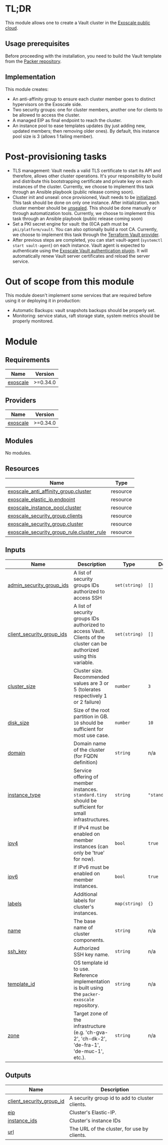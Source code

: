 # TL;DR

This module allows one to create a Vault cluster in the [Exoscale public cloud](https://www.exoscale.com).

## Usage prerequisites

Before proceeding with the installation, you need to build the Vault template from the [Packer repository](https://github.com/PhilippeChepy/packer-exoscale).

## Implementation

This module creates:
- An anti-affinity group to ensure each cluster member goes to distinct hypervisors on the Exoscale side.
- Two security groups: one for cluster members, another one for clients to be allowed to access the cluster.
- A managed EIP as final endpoint to reach the cluster.
- An instance pool to ease templates updates (by just adding new, updated members; then removing older ones). By default, this instance pool size is 3 (allows 1 failing member).

# Post-provisioning tasks

- TLS management: Vault needs a valid TLS certificate to start its API and therefore, allows other cluster operations. It's your responsibility to build and distribute this bootstrapping certificate and private key on each instances of the cluster. Currently, we choose to implement this task through an Ansible playbook (public release coming soon).
- Cluster init and unseal: once provisioned, Vault needs to be [initialized](https://www.vaultproject.io/docs/commands/operator/init). This task should be done on only one instance. After initialization, each cluster member should be [unsealed](https://www.vaultproject.io/docs/commands/operator/unseal). This should be done manually or through automatization tools. Currently, we choose to implement this task through an Ansible playbook (public release coming soon)
- Set a PKI secret engine for vault: the (I)CA path must be `pki/platform/vault`. You can also optionally build a root CA. Currently, we choose to implement this task through the [Terraform Vault provider](https://registry.terraform.io/providers/hashicorp/vault/latest/docs).
- After previous steps are completed, you can start vault-agent (`systemctl start vault-agent`) on each instance. Vault agent  is expected to authenticate using the [Exoscale Vault authentication plugin](https://github.com/exoscale/vault-plugin-auth-exoscale). It will automatically renew Vault server certificates and reload the server service.

# Out of scope from this module

This module doesn't implement some services that are required before using it or deploying it in production:
- Automatic Backups: vault snapshots backups should be properly set.
- Monitoring: service status, raft storage state, system metrics should be properly monitored.

# Module

<!-- BEGIN_TF_DOCS -->
## Requirements

| Name | Version |
|------|---------|
| <a name="requirement_exoscale"></a> [exoscale](#requirement\_exoscale) | >=0.34.0 |

## Providers

| Name | Version |
|------|---------|
| <a name="provider_exoscale"></a> [exoscale](#provider\_exoscale) | >=0.34.0 |

## Modules

No modules.

## Resources

| Name | Type |
|------|------|
| [exoscale_anti_affinity_group.cluster](https://registry.terraform.io/providers/exoscale/exoscale/latest/docs/resources/anti_affinity_group) | resource |
| [exoscale_elastic_ip.endpoint](https://registry.terraform.io/providers/exoscale/exoscale/latest/docs/resources/elastic_ip) | resource |
| [exoscale_instance_pool.cluster](https://registry.terraform.io/providers/exoscale/exoscale/latest/docs/resources/instance_pool) | resource |
| [exoscale_security_group.clients](https://registry.terraform.io/providers/exoscale/exoscale/latest/docs/resources/security_group) | resource |
| [exoscale_security_group.cluster](https://registry.terraform.io/providers/exoscale/exoscale/latest/docs/resources/security_group) | resource |
| [exoscale_security_group_rule.cluster_rule](https://registry.terraform.io/providers/exoscale/exoscale/latest/docs/resources/security_group_rule) | resource |

## Inputs

| Name | Description | Type | Default | Required |
|------|-------------|------|---------|:--------:|
| <a name="input_admin_security_group_ids"></a> [admin\_security\_group\_ids](#input\_admin\_security\_group\_ids) | A list of security groups IDs authorized to access SSH | `set(string)` | `[]` | no |
| <a name="input_client_security_group_ids"></a> [client\_security\_group\_ids](#input\_client\_security\_group\_ids) | A list of security groups IDs authorized to access Vault. Clients of the cluster can be authorized using this variable. | `set(string)` | `[]` | no |
| <a name="input_cluster_size"></a> [cluster\_size](#input\_cluster\_size) | Cluster size. Recommended values are 3 or 5 (tolerates respectively 1 or 2 failure) | `number` | `3` | no |
| <a name="input_disk_size"></a> [disk\_size](#input\_disk\_size) | Size of the root partition in GB. `10` should be sufficient for most use case. | `number` | `10` | no |
| <a name="input_domain"></a> [domain](#input\_domain) | Domain name of the cluster (for FQDN definition) | `string` | n/a | yes |
| <a name="input_instance_type"></a> [instance\_type](#input\_instance\_type) | Service offering of member instances. `standard.tiny` should be sufficient for small infrastructures. | `string` | `"standard.tiny"` | no |
| <a name="input_ipv4"></a> [ipv4](#input\_ipv4) | If IPv4 must be enabled on member instances (can only be 'true' for now). | `bool` | `true` | no |
| <a name="input_ipv6"></a> [ipv6](#input\_ipv6) | If IPv6 must be enabled on member instances. | `bool` | `true` | no |
| <a name="input_labels"></a> [labels](#input\_labels) | Additional labels for cluster's instances. | `map(string)` | `{}` | no |
| <a name="input_name"></a> [name](#input\_name) | The base name of cluster components. | `string` | n/a | yes |
| <a name="input_ssh_key"></a> [ssh\_key](#input\_ssh\_key) | Authorized SSH key name. | `string` | n/a | yes |
| <a name="input_template_id"></a> [template\_id](#input\_template\_id) | OS template id to use. Reference implementation is built using the `packer-exoscale` repository. | `string` | n/a | yes |
| <a name="input_zone"></a> [zone](#input\_zone) | Target zone of the infrastructure (e.g. 'ch-gva-2', 'ch-dk-2', 'de-fra-1', 'de-muc-1', etc.). | `string` | n/a | yes |

## Outputs

| Name | Description |
|------|-------------|
| <a name="output_client_security_group_id"></a> [client\_security\_group\_id](#output\_client\_security\_group\_id) | A security group id to add to cluster clients. |
| <a name="output_eip"></a> [eip](#output\_eip) | Cluster's Elastic-IP. |
| <a name="output_instance_ids"></a> [instance\_ids](#output\_instance\_ids) | Cluster's instance IDs |
| <a name="output_url"></a> [url](#output\_url) | The URL of the cluster, for use by clients. |
<!-- END_TF_DOCS -->